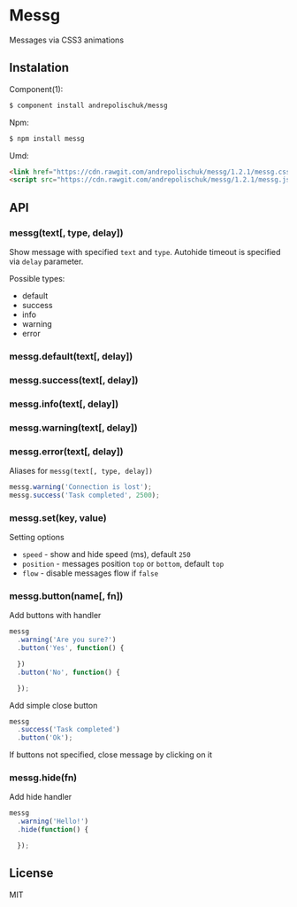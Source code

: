 # Messg

  Messages via CSS3 animations

## Instalation

  Component(1):

```sh
$ component install andrepolischuk/messg
```

  Npm:

```sh
$ npm install messg
```

  Umd:

```html
<link href="https://cdn.rawgit.com/andrepolischuk/messg/1.2.1/messg.css" rel="stylesheet">
<script src="https://cdn.rawgit.com/andrepolischuk/messg/1.2.1/messg.js"></script>
```

## API

### messg(text[, type, delay])

  Show message with specified `text` and `type`.
  Аutohide timeout is specified via `delay` parameter.

  Possible types:

  * default
  * success
  * info
  * warning
  * error

### messg.default(text[, delay])
### messg.success(text[, delay])
### messg.info(text[, delay])
### messg.warning(text[, delay])
### messg.error(text[, delay])

  Aliases for `messg(text[, type, delay])`

```js
messg.warning('Connection is lost');
messg.success('Task completed', 2500);
```

### messg.set(key, value)

  Setting options

  * `speed` - show and hide speed (ms), default `250`
  * `position` - messages position `top` or `bottom`, default `top`
  * `flow` - disable messages flow if `false`

### messg.button(name[, fn])

  Add buttons with handler

```js
messg
  .warning('Are you sure?')
  .button('Yes', function() {

  })
  .button('No', function() {

  });
```

  Add simple close button

```js
messg
  .success('Task completed')
  .button('Ok');
```

  If buttons not specified, close message by clicking on it

### messg.hide(fn)

  Add hide handler

```js
messg
  .warning('Hello!')
  .hide(function() {

  });
```

## License

  MIT
